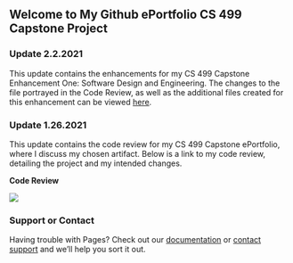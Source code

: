 ## Welcome to My Github ePortfolio CS 499 Capstone Project



### Update 2.2.2021
This update contains the enhancements for my CS 499 Capstone Enhancement One: Software Design and Engineering. The changes to the file portrayed in the Code Review, as well as the additional files created for this enhancement can be viewed [here](https://github.com/c-pritchett/c-pritchett.github.io/tree/main/SoftwareDesign).




### Update 1.26.2021
This update contains the code review for my CS 499 Capstone ePortfolio, where I discuss my chosen artifact. Below is a link to my code review, detailing the project and my intended changes.


**Code Review**

[![](https://img.youtube.com/vi/YqLle5YwdTo/0.jpg)](https://www.youtube.com/watch?v=YqLle5YwdTo)






### Support or Contact

Having trouble with Pages? Check out our [documentation](https://docs.github.com/categories/github-pages-basics/) or [contact support](https://github.com/contact) and we’ll help you sort it out.
